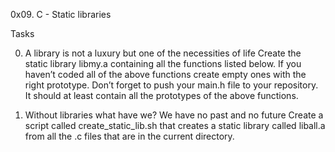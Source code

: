 0x09. C - Static libraries

Tasks 

0. A library is not a luxury but one of the necessities of life
Create the static library libmy.a containing all the functions listed below.
If you haven’t coded all of the above functions create empty ones with the right prototype.
Don’t forget to push your main.h file to your repository. It should at least contain all the prototypes of the above functions.

1. Without libraries what have we? We have no past and no future
Create a script called create_static_lib.sh that creates a static library called liball.a from all the .c files that are in the current directory.
